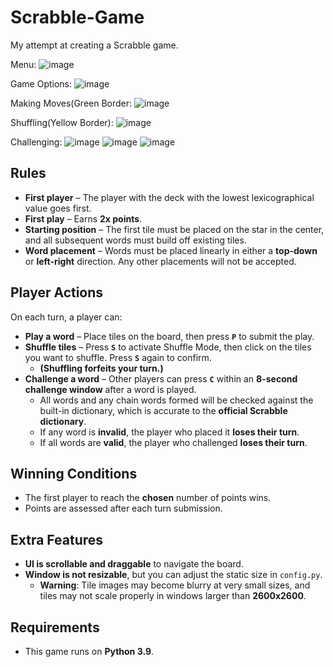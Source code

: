# Scrabble-Game  
My attempt at creating a Scrabble game.  

Menu:
![image](https://github.com/user-attachments/assets/33d8ada6-e76a-4cc1-9b32-e519239fec46)

Game Options:
![image](https://github.com/user-attachments/assets/87d69809-6758-43ed-8d66-14373b9fd6b7)

Making Moves(Green Border:
![image](https://github.com/user-attachments/assets/41482167-ffe2-444a-b94a-d1cab735031f)

Shuffling(Yellow Border):
![image](https://github.com/user-attachments/assets/7d8a91d3-822b-4637-a339-8b4e7fe688d6)

Challenging:
![image](https://github.com/user-attachments/assets/aac396d2-51a2-4b1e-ad0c-5e8b401574db)
![image](https://github.com/user-attachments/assets/4b39c07e-2aa2-4993-84a9-dd8b9afdf58a)
![image](https://github.com/user-attachments/assets/f915db5b-a45c-4343-967e-c183bbbb09a7)

## Rules  
- **First player** – The player with the deck with the lowest lexicographical value goes first.  
- **First play** – Earns **2x points**.  
- **Starting position** – The first tile must be placed on the star in the center, and all subsequent words must build off existing tiles.  
- **Word placement** – Words must be placed linearly in either a **top-down** or **left-right** direction. Any other placements will not be accepted.   

## Player Actions  
On each turn, a player can:  
- **Play a word** – Place tiles on the board, then press **`P`** to submit the play.  
- **Shuffle tiles** – Press **`S`** to activate Shuffle Mode, then click on the tiles you want to shuffle. Press **`S`** again to confirm.  
  - **(Shuffling forfeits your turn.)**  
- **Challenge a word** – Other players can press **`C`** within an **8-second challenge window** after a word is played.  
  - All words and any chain words formed will be checked against the built-in dictionary, which is accurate to the **official Scrabble dictionary**.  
  - If any word is **invalid**, the player who placed it **loses their turn**.  
  - If all words are **valid**, the player who challenged **loses their turn**.  

## Winning Conditions  
- The first player to reach the **chosen** number of points wins.  
- Points are assessed after each turn submission. 

## Extra Features  
- **UI is scrollable and draggable** to navigate the board.  
- **Window is not resizable**, but you can adjust the static size in `config.py`.  
  - **Warning**: Tile images may become blurry at very small sizes, and tiles may not scale properly in windows larger than **2600x2600**.  

## Requirements  
- This game runs on **Python 3.9**.
